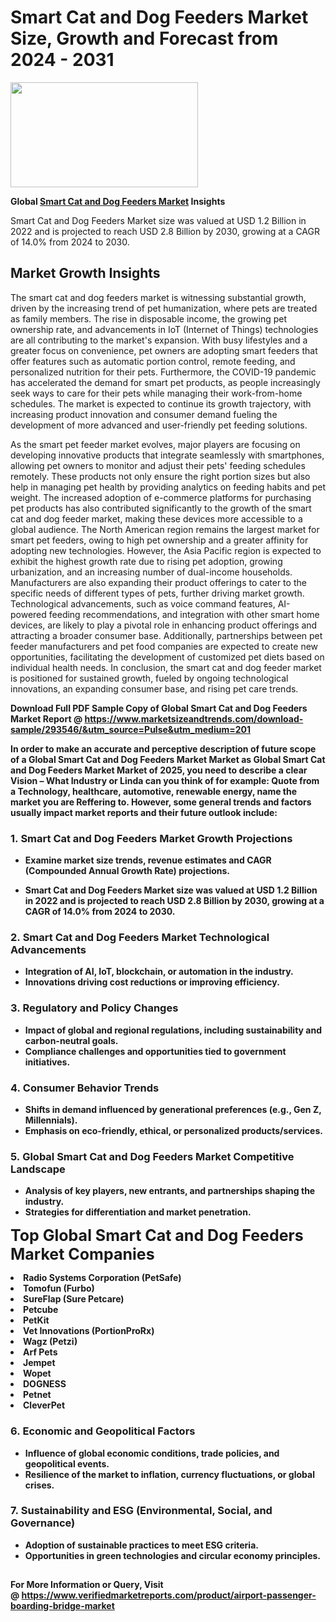<H1>Smart Cat and Dog Feeders Market Size, Growth and Forecast from 2024 - 2031</H1><img class="aligncenter size-medium wp-image-584254" src="https://thirdeyenews.in/wp-content/uploads/2024/09/Global-Market-Research-300x168.jpeg" alt="" width="300" height="168" /><p><strong>Global&nbsp;<a href="https://www.marketsizeandtrends.com/download-sample/293546/&amp;utm_source=Pulse&amp;utm_medium=201">Smart Cat and Dog Feeders Market</a> Insights</strong></p><p>Smart Cat and Dog Feeders Market size was valued at USD 1.2 Billion in 2022 and is projected to reach USD 2.8 Billion by 2030, growing at a CAGR of 14.0% from 2024 to 2030.</p><p><h2>Market Growth Insights</h2> <p>The smart cat and dog feeders market is witnessing substantial growth, driven by the increasing trend of pet humanization, where pets are treated as family members. The rise in disposable income, the growing pet ownership rate, and advancements in IoT (Internet of Things) technologies are all contributing to the market's expansion. With busy lifestyles and a greater focus on convenience, pet owners are adopting smart feeders that offer features such as automatic portion control, remote feeding, and personalized nutrition for their pets. Furthermore, the COVID-19 pandemic has accelerated the demand for smart pet products, as people increasingly seek ways to care for their pets while managing their work-from-home schedules. The market is expected to continue its growth trajectory, with increasing product innovation and consumer demand fueling the development of more advanced and user-friendly pet feeding solutions.</p> <p><strong></strong></p> <p>As the smart pet feeder market evolves, major players are focusing on developing innovative products that integrate seamlessly with smartphones, allowing pet owners to monitor and adjust their pets' feeding schedules remotely. These products not only ensure the right portion sizes but also help in managing pet health by providing analytics on feeding habits and pet weight. The increased adoption of e-commerce platforms for purchasing pet products has also contributed significantly to the growth of the smart cat and dog feeder market, making these devices more accessible to a global audience. The North American region remains the largest market for smart pet feeders, owing to high pet ownership and a greater affinity for adopting new technologies. However, the Asia Pacific region is expected to exhibit the highest growth rate due to rising pet adoption, growing urbanization, and an increasing number of dual-income households. Manufacturers are also expanding their product offerings to cater to the specific needs of different types of pets, further driving market growth. Technological advancements, such as voice command features, AI-powered feeding recommendations, and integration with other smart home devices, are likely to play a pivotal role in enhancing product offerings and attracting a broader consumer base. Additionally, partnerships between pet feeder manufacturers and pet food companies are expected to create new opportunities, facilitating the development of customized pet diets based on individual health needs. In conclusion, the smart cat and dog feeder market is positioned for sustained growth, fueled by ongoing technological innovations, an expanding consumer base, and rising pet care trends.</p> <p><strong></p><p><span class=""><strong>Download Full PDF Sample Copy of Global Smart Cat and Dog Feeders Market Report</strong> @ <a href="https://www.marketsizeandtrends.com/download-sample/293546/&amp;utm_source=Pulse&amp;utm_medium=201" target="_blank">https://www.marketsizeandtrends.com/download-sample/293546/&amp;utm_source=Pulse&amp;utm_medium=201</a></span></p><p>In order to make an accurate and perceptive description of future scope of a Global&nbsp;Smart Cat and Dog Feeders Market Market as Global&nbsp;Smart Cat and Dog Feeders Market Market of 2025, you need to describe a clear Vision &ndash; What Industry or Linda can you think of for example: Quote from a Technology, healthcare, automotive, renewable energy, name the market you are Reffering to. However, some general trends and factors usually impact market reports and their future outlook include:</p><h3>1.&nbsp;<strong>Smart Cat and Dog Feeders Market Growth Projections</strong></h3><ul><li>Examine market size trends, revenue estimates and CAGR (Compounded Annual Growth Rate) projections.</li><li><p>Smart Cat and Dog Feeders Market size was valued at USD 1.2 Billion in 2022 and is projected to reach USD 2.8 Billion by 2030, growing at a CAGR of 14.0% from 2024 to 2030.</p></li></ul><h3>2.&nbsp;<strong>Smart Cat and Dog Feeders Market Technological Advancements</strong></h3><ul><li>Integration of AI, IoT, blockchain, or automation in the industry.</li><li>Innovations driving cost reductions or improving efficiency.</li></ul><h3>3.&nbsp;<strong>Regulatory and Policy Changes</strong></h3><ul><li>Impact of global and regional regulations, including sustainability and carbon-neutral goals.</li><li>Compliance challenges and opportunities tied to government initiatives.</li></ul><h3>4.&nbsp;<strong>Consumer Behavior Trends</strong></h3><ul><li>Shifts in demand influenced by generational preferences (e.g., Gen Z, Millennials).</li><li>Emphasis on eco-friendly, ethical, or personalized products/services.</li></ul><h3>5.&nbsp;<strong>Global Smart Cat and Dog Feeders Market Competitive Landscape</strong></h3><ul><li>Analysis of key players, new entrants, and partnerships shaping the industry.</li><li>Strategies for differentiation and market penetration.</li></ul><p data-pm-slice="1 1 []"><span style="color: inherit; font-family: inherit; font-size: 25px;">Top Global Smart Cat and Dog Feeders Market Companies</span></p><div class="" data-test-id=""><p><li>Radio Systems Corporation (PetSafe)</li><li> Tomofun (Furbo)</li><li> SureFlap (Sure Petcare)</li><li> Petcube</li><li> PetKit</li><li> Vet Innovations (PortionProRx)</li><li> Wagz (Petzi)</li><li> Arf Pets</li><li> Jempet</li><li> Wopet</li><li> DOGNESS</li><li> Petnet</li><li> CleverPet</li></p></div><h3>6.&nbsp;<strong>Economic and Geopolitical Factors</strong></h3><ul><li>Influence of global economic conditions, trade policies, and geopolitical events.</li><li>Resilience of the market to inflation, currency fluctuations, or global crises.</li></ul><h3>7.&nbsp;<strong>Sustainability and ESG (Environmental, Social, and Governance)</strong></h3><ul><li>Adoption of sustainable practices to meet ESG criteria.</li><li>Opportunities in green technologies and circular economy principles.</li></ul><h2><strong style="font-size: 14px;">For More Information or Query, Visit @&nbsp;</strong><a style="background-color: #ffffff; font-size: 14px;" href="https://www.marketsizeandtrends.com/report/smart-cat-and-dog-feeders-market/" target="_blank">https://www.verifiedmarketreports.com/product/airport-passenger-boarding-bridge-market</a></h2>
